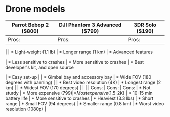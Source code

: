 # Drone models

| Parrot Bebop 2 ($800)                 | DJI Phantom 3 Advanced ($799) | 3DR Solo ($190) | 
| ----------------------------------    | -----------------------       | --------  |
| Pros: 														    |	Pros:    								      | Pros:					| 
|
| * Light-weight (1.1 lb)								| * Longer range (1 km)         | * Advanced features

| * Less sensitive to crashes           | * More sensitive to crashes   | * Best developer's kit, and open source 

| * Easy set-up          						    |    														| * Gimbal bay and accessory bay
| * Wide FOV (180 degrees with panning) |															  | * Best video resolution (4K)
| * Longest range (2 km)								|																| * Widest FOV (170 degrees) 
|																		 		|     													|
| Cons: 																| Cons: 												| Cons:
| * Not sturdy 													| * More expensive ($799)				| * Most expensive ($1.5-2K) 
| * 10-15 min battery life 							| * More sensitive to crashes		| * Heaviest (3.3 lbs)
| * Short range  												| * Small FOV (94 degrees) 			| * Smaller range (0.8 km)
| * Worst video resolution (1080p)  		|

